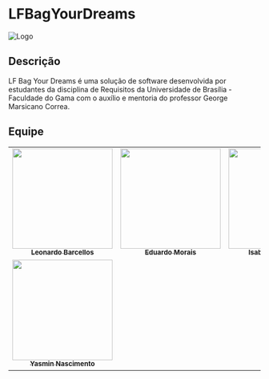 # LFBagYourDreams

![Logo](../assets/Logo.png)

## Descrição

LF Bag Your Dreams é uma solução de software desenvolvida por estudantes da disciplina de Requisitos da Universidade de Brasília - Faculdade do Gama com o auxílio e mentoria do professor George Marsicano Correa.

## Equipe
<table>
    <tr>
    <td align="center"><a href="https://github.com/oyLeonardo"><img src="https://avatars.githubusercontent.com/u/143723442?v=4" width="200px;" alt=""/><br/><sub><b>Leonardo Barcellos</b></sub></a><br/>
    <td align="center"><a href="https://github.com/Edumorais08"><img src="https://avatars.githubusercontent.com/u/139409504?v=4" width="200px;" alt=""/><br /><sub><b>Eduardo Morais</b></sub></a><br />
    <td align="center"><a href="https://github.com/isabellachoukaira"><img src="https://avatars.githubusercontent.com/u/185298426?v=4" width="200px;" alt=""/><br /><sub><b>Isabella Choukaira</b></sub></a><br />
    <td align="center"><a href="https://github.com/RR2M4A"><img src="https://avatars.githubusercontent.com/u/135292465?v=4" width="200px;" alt=""/><br /><sub><b>José Victor</b></sub></a><br />
    <td align="center"><a href="https://github.com/Pedro-Henrique3"><img src="https://avatars.githubusercontent.com/u/141349792?v=4" width="200px;" alt=""/><br /><sub><b>Pedro Henrique</b></sub></a><br />
    </tr>
    <tr>
    <td align="center"><a href="https://github.com/Yasm1nNasc1mento"><img src="https://avatars.githubusercontent.com/u/164230168?v=4" width="200px;" alt=""/><br /><sub><b>Yasmin Nascimento</b></sub></a><br />
    </tr>
</table>